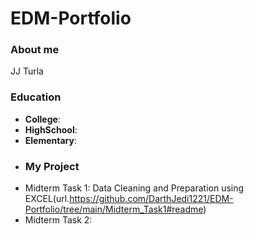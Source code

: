 # EDM-Portfolio

### About me 
JJ Turla
### Education
- **College**:
- **HighSchool**:
- **Elementary**:
- ### My Project
- Midterm Task 1:  Data Cleaning and Preparation using EXCEL(url.https://github.com/DarthJedi1221/EDM-Portfolio/tree/main/Midterm_Task1#readme)
- Midterm Task 2:

